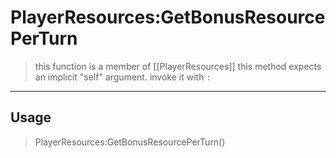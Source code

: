 # PlayerResources:GetBonusResourcePerTurn
> this function is a member of [[PlayerResources]]
> this method expects an implicit "self" argument. invoke it with `:`
-----
## Usage
> PlayerResources:GetBonusResourcePerTurn()

